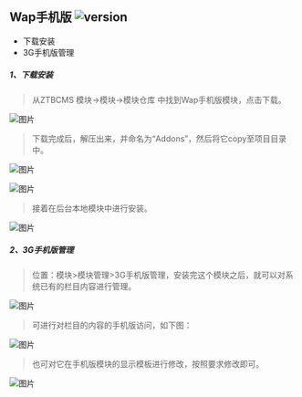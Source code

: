 ## Wap手机版 ![version](https://img.shields.io/github/release/ztbcms/ztbcms-Wap.svg?maxAge=36000)

* 下载安装
* 3G手机版管理

##### 1、下载安装
> 从ZTBCMS 模块->模块->模块仓库 中找到Wap手机版模块，点击下载。

![图片](https://dn-coding-net-production-pp.qbox.me/b833ae70-a2c5-490c-9172-7038179bbed8.png)

> 下载完成后，解压出来，并命名为“Addons”，然后将它copy至项目目录中。

![图片](https://dn-coding-net-production-pp.qbox.me/4ca25cd9-242c-4ccd-8583-130b0dd4e540.png)

![图片](https://dn-coding-net-production-pp.qbox.me/282d6eb6-163e-4d59-a776-121be4717eaa.png)

> 接着在后台本地模块中进行安装。

![图片](https://dn-coding-net-production-pp.qbox.me/d8441e56-6c4e-4500-a035-cc7784551b50.png)

##### 2、3G手机版管理
> 位置：模块>模块管理>3G手机版管理，安装完这个模块之后，就可以对系统已有的栏目内容进行管理。

![图片](https://dn-coding-net-production-pp.qbox.me/6d580b45-6417-44ab-889f-296cccd34a73.png)

> 可进行对栏目的内容的手机版访问，如下图：

![图片](https://dn-coding-net-production-pp.qbox.me/b57d8f63-8c6c-43b2-9100-52b4be01addf.png)

> 也可对它在手机版模块的显示模板进行修改，按照要求修改即可。

![图片](https://dn-coding-net-production-pp.qbox.me/0bf485fd-949c-4711-874d-8eebf83be0c1.png)
